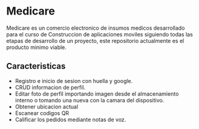 # Medicare

Medicare es un comercio electronico de insumos medicos desarrollado para el curso de Construccion de aplicaciones moviles siguiendo todas las etapas de desarrollo de un proyecto, este repositorio actualmente es el producto minimo viable.

## Caracteristicas

- Registro e inicio de sesion con huella y google.
- CRUD informacion de perfil.
- Editar foto de perfil importando imagen desde el almacenamiento interno o tomando una nueva con la camara del dispositivo.
- Obtener ubicacion actual
- Escanear codigos QR
- Calificar los pedidos mediante notas de voz.
